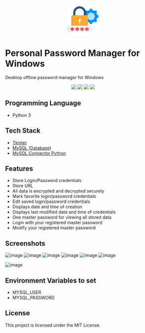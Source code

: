 <p align="center">
  <img src="https://github.com/reshmaharidhas/personal-password-manager/blob/main/assets/images/icon_password_lock.png" width="100" />
</p>

# Personal Password Manager for Windows
Desktop offline password manager for Windows
<p align="center">
  <img src=https://api.visitorbadge.io/api/visitors?path=https%3A%2F%2Fgithub.com%2Freshmaharidhas%2Fpersonal-password-manager&labelColor=%23000000&countColor=%2300ff00&style=plastic&labelStyle=none"/>
  <img src="https://img.shields.io/github/languages/code-size/reshmaharidhas/personal-password-manager"/>
  <img src="https://img.shields.io/github/created-at/reshmaharidhas/personal-password-manager"/>
  <img src="https://img.shields.io/github/license/reshmaharidhas/personal-password-manager"/>
</p>

## Programming Language
- Python 3
## Tech Stack
- <a href="https://docs.python.org/3/library/tk.html">Tkinter</a>
- <a href="https://www.mysql.com/">MySQL (Database)</a>
- <a href="https://dev.mysql.com/doc/connector-python/en/">MySQL Connector Python</a>
## Features
- Store Login/Password credentials
- Store URL
- All data is encrypted and decrypted securely
- Mark favorite login/password credentials
- Edit saved login/password credentials
- Displays date and time of creation
- Displays last modified date and time of credentials
- One master password for viewing all stored data
- Login with your registered master password
- Modify your registered master password
## Screenshots
![image](https://github.com/reshmaharidhas/personal-password-manager/assets/37250413/7c77f791-9f9e-4ef3-86f2-50ca9e825bb4)
![image](https://github.com/reshmaharidhas/personal-password-manager/assets/37250413/ad9d2da0-ca27-4510-9f80-ddda6143a22a)
![image](https://github.com/reshmaharidhas/personal-password-manager/assets/37250413/29a99b9a-db58-4c8c-b976-a40e9a21d14f)
![image](https://github.com/reshmaharidhas/personal-password-manager/assets/37250413/773af148-a6de-4980-ab26-61dadfba1195)
![image](https://github.com/reshmaharidhas/personal-password-manager/assets/37250413/4abb6d9f-e8b1-4dfb-a659-5e004ed18aea)
![image](https://github.com/reshmaharidhas/personal-password-manager/assets/37250413/a7dc2a83-ec8b-4735-89e1-f7e79b3acf3e)

![image](https://github.com/reshmaharidhas/personal-password-manager/assets/37250413/69277522-ab3e-4136-a83b-de15ce0e1d7e)

## Environment Variables to set 
- MYSQL_USER
- MYSQL_PASSWORD
## License
This project is licensed under the MIT License.
